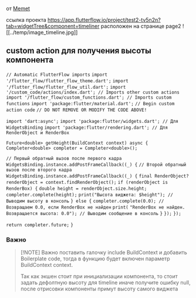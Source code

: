 от [Memet](https://t.me/arpadzhy)

ссылка проекта 
https://app.flutterflow.io/project/test2-tv5n2n?tab=widgetTree&component=timeliner
расположен на странице page2
![[../temp/image_timeline.jpg]]

## custom action для получения высоты компонента 

`// Automatic FlutterFlow imports`
`import '/flutter_flow/flutter_flow_theme.dart';`
`import '/flutter_flow/flutter_flow_util.dart';`
`import '/custom_code/actions/index.dart'; // Imports other custom actions`
`import '/flutter_flow/custom_functions.dart'; // Imports custom functions`
`import 'package:flutter/material.dart';`
`// Begin custom action code`
`// DO NOT REMOVE OR MODIFY THE CODE ABOVE!`

`import 'dart:async';`
`import 'package:flutter/widgets.dart'; // Для WidgetsBinding`
`import 'package:flutter/rendering.dart'; // Для RenderObject и RenderBox`

`Future<double> getHeight(BuildContext context) async {`
  `Completer<double> completer = Completer<double>();`

  `// Первый обратный вызов после первого кадра`
  `WidgetsBinding.instance.addPostFrameCallback((_) {`
    `// Второй обратный вызов после второго кадра`
    `WidgetsBinding.instance.addPostFrameCallback((_) {`
      `final RenderObject? renderObject = context.findRenderObject();`
      `if (renderObject is RenderBox) {`
        `double height = renderObject.size.height;`
        `completer.complete(height);`
        `print("Высота виджета: $height"); // Выводим высоту в консоль`
      `} else {`
        `completer.complete(0.0); // Возвращаем 0.0, если RenderBox не найден`
        `print(`
            `"RenderBox не найден. Возвращается высота: 0.0"); // Выводим сообщение в консоль`
      `}`
    `});`
  `});`

  `return completer.future;`
`}`



### Важно
> [!NOTE] Важно
> поставить галочку include BuildContext и добавить Boilerplate code, тогда в функцию будет включен параметр BuildContext context. 
> 
> Так как экшен стоит при инициализации компонента, то стоит задать дефолтную высоту для timeline иначе получите ошибку null, после отрисовки компоненты примут высоту самого виджета
